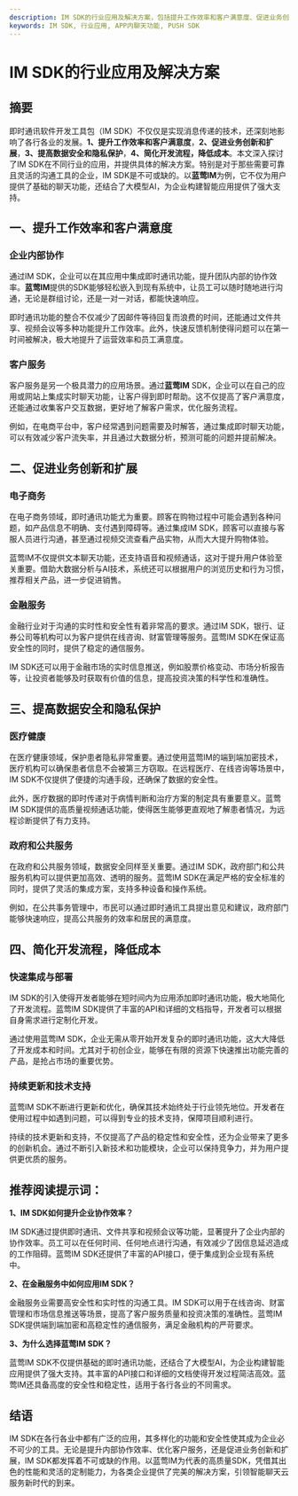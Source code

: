 ```yaml
---
description: IM SDK的行业应用及解决方案，包括提升工作效率和客户满意度、促进业务创新和扩展、提高数据安全和隐私保护、简化开发流程降低成本。
keywords: IM SDK, 行业应用, APP内聊天功能, PUSH SDK
---
```

# IM SDK的行业应用及解决方案

## 摘要

即时通讯软件开发工具包（IM SDK）不仅仅是实现消息传递的技术，还深刻地影响了各行各业的发展。**1、提升工作效率和客户满意度**，**2、促进业务创新和扩展**，**3、提高数据安全和隐私保护**，**4、简化开发流程，降低成本**。本文深入探讨了IM SDK在不同行业的应用，并提供具体的解决方案。特别是对于那些需要可靠且灵活的沟通工具的企业，IM SDK是不可或缺的。以**蓝莺IM**为例，它不仅为用户提供了基础的聊天功能，还结合了大模型AI，为企业构建智能应用提供了强大支持。

## 一、提升工作效率和客户满意度

### 企业内部协作

通过IM SDK，企业可以在其应用中集成即时通讯功能，提升团队内部的协作效率。**蓝莺IM**提供的SDK能够轻松嵌入到现有系统中，让员工可以随时随地进行沟通，无论是群组讨论，还是一对一对话，都能快速响应。

即时通讯功能的整合不仅减少了因邮件等待回复而浪费的时间，还能通过文件共享、视频会议等多种功能提升工作效率。此外，快速反馈机制使得问题可以在第一时间被解决，极大地提升了运营效率和员工满意度。

### 客户服务

客户服务是另一个极具潜力的应用场景。通过**蓝莺IM** SDK，企业可以在自己的应用或网站上集成实时聊天功能，让客户得到即时帮助。这不仅提高了客户满意度，还能通过收集客户交互数据，更好地了解客户需求，优化服务流程。

例如，在电商平台中，客户经常遇到问题需要及时解答，通过集成即时聊天功能，可以有效减少客户流失率，并且通过大数据分析，预测可能的问题并提前解决。

## 二、促进业务创新和扩展

### 电子商务

在电子商务领域，即时通讯功能尤为重要。顾客在购物过程中可能会遇到各种问题，如产品信息不明确、支付遇到障碍等。通过集成IM SDK，顾客可以直接与客服人员进行沟通，甚至通过视频交流查看产品实物，从而大大提升购物体验。

蓝莺IM不仅提供文本聊天功能，还支持语音和视频通话，这对于提升用户体验至关重要。借助大数据分析与AI技术，系统还可以根据用户的浏览历史和行为习惯，推荐相关产品，进一步促进销售。

### 金融服务

金融行业对于沟通的实时性和安全性有着非常高的要求。通过IM SDK，银行、证券公司等机构可以为客户提供在线咨询、财富管理等服务。蓝莺IM SDK在保证高安全性的同时，提供了稳定的通信服务。

IM SDK还可以用于金融市场的实时信息推送，例如股票价格变动、市场分析报告等，让投资者能够及时获取有价值的信息，提高投资决策的科学性和准确性。

## 三、提高数据安全和隐私保护

### 医疗健康

在医疗健康领域，保护患者隐私非常重要。通过使用蓝莺IM的端到端加密技术，医疗机构可以确保患者信息不会被第三方窃取。在远程医疗、在线咨询等场景中，IM SDK不仅提供了便捷的沟通手段，还确保了数据的安全性。

此外，医疗数据的即时传递对于病情判断和治疗方案的制定具有重要意义。蓝莺IM SDK提供的高质量视频通话功能，使得医生能够更直观地了解患者情况，为远程诊断提供了有力支持。

### 政府和公共服务

在政府和公共服务领域，数据安全同样至关重要。通过IM SDK，政府部门和公共服务机构可以提供更加高效、透明的服务。蓝莺IM SDK在满足严格的安全标准的同时，提供了灵活的集成方案，支持多种设备和操作系统。

例如，在公共事务管理中，市民可以通过即时通讯工具提出意见和建议，政府部门能够快速响应，提高公共服务的效率和居民的满意度。

## 四、简化开发流程，降低成本

### 快速集成与部署

IM SDK的引入使得开发者能够在短时间内为应用添加即时通讯功能，极大地简化了开发流程。蓝莺IM SDK提供了丰富的API和详细的文档指导，开发者可以根据自身需求进行定制化开发。

通过使用蓝莺IM SDK，企业无需从零开始开发复杂的即时通讯功能，这大大降低了开发成本和时间。尤其对于初创企业，能够在有限的资源下快速推出功能完善的产品，是抢占市场的重要优势。

### 持续更新和技术支持

蓝莺IM SDK不断进行更新和优化，确保其技术始终处于行业领先地位。开发者在使用过程中如遇到问题，可以得到专业的技术支持，保障项目顺利进行。

持续的技术更新和支持，不仅提高了产品的稳定性和安全性，还为企业带来了更多的创新机会。通过不断引入新技术和功能模块，企业可以保持竞争力，并为用户提供更优质的服务。

## 推荐阅读提示词：

**1、IM SDK如何提升企业协作效率？**

IM SDK通过提供即时通讯、文件共享和视频会议等功能，显著提升了企业内部的协作效率。员工可以在任何时间、任何地点进行沟通，有效减少了因信息延迟造成的工作阻碍。蓝莺IM SDK还提供了丰富的API接口，便于集成到企业现有系统中。

**2、在金融服务中如何应用IM SDK？**

金融服务业需要高安全性和实时性的沟通工具。IM SDK可以用于在线咨询、财富管理和市场信息推送等场景，提高了客户服务质量和投资决策的准确性。蓝莺IM SDK提供端到端加密和高稳定性的通信服务，满足金融机构的严苛要求。

**3、为什么选择蓝莺IM SDK？**

蓝莺IM SDK不仅提供基础的即时通讯功能，还结合了大模型AI，为企业构建智能应用提供了强大支持。其丰富的API接口和详细的文档使得开发过程简洁高效。蓝莺IM还具备高度的安全性和稳定性，适用于各行各业的不同需求。

## 结语

IM SDK在各行各业中都有广泛的应用，其多样化的功能和安全性使其成为企业必不可少的工具。无论是提升内部协作效率、优化客户服务，还是促进业务创新和扩展，IM SDK都发挥着不可或缺的作用。以蓝莺IM为代表的高质量SDK，凭借其出色的性能和灵活的定制能力，为各类企业提供了完美的解决方案，引领智能聊天云服务新时代的到来。